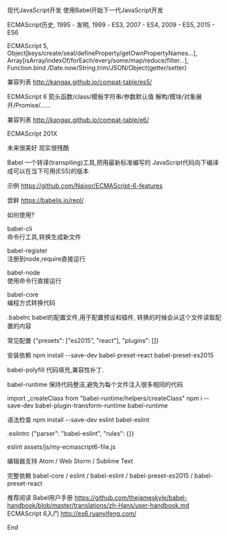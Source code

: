现代JavaScript开发
使用Babel开始下一代JavaScript开发

ECMAScript历史,
1995   -   发明,
1999   -   ES3,
2007   -   ES4,
2009   -   ES5,
2015   -   ES6

ECMAScript 5,
Object[keys/create/seal/defineProperty/getOwnPropertyNames...],
Array[isArray/indexOf/forEach/every/some/map/reduce/filter...],
Function.bind /Date.now/String.trim/JSON/Object(getter/setter)

兼容列表
http://kangax.github.io/compat-table/es5/

ECMAScript 6
箭头函数/class/模板字符串/参数默认值
解构/模块/对象展开/Promise/......

兼容列表
http://kangax.github.io/compat-table/e6/

ECMAScript 201X

未来很美好
现实很残酷

Babel
一个转译(transpiling)工具,把用最新标准编写的
JavaScript代码向下编译成可以在当下可用(ES5)的版本

示例
https://github.com/Naixor/ECMAScript-6-features

尝鲜
https://babeljs.io/repl/

如何使用?

babel-cli         
命令行工具,转换生成新文件

babel-register  
注册到node,require直接运行

babel-node              
使用命令行直接运行

babel-core                
编程方式转换代码

.babelrc
babel的配置文件,用于配置预设和插件,
转换的时候会从这个文件读取配置的内容

常见配置
{"presets": ["es2015", "react"], "plugins": []}

安装依赖
npm install --save-dev babel-preset-react babel-preset-es2015

babel-polyfill
代码填充,兼容性补丁.

babel-runtime
保持代码整洁,避免为每个文件注入很多相同的代码

import _createClass from "babel-runtime/helpers/createClass"
npm i --save-dev babel-plugin-transform-runtime babel-runtime

语法检查
npm install --save-dev eslint babel-eslint

.eslintrc
{"parser": "babel-eslint", "rules": {}}

eslint assets/js/my-ecmascript6-file.js

编辑器支持
Atom / Web Storm / Sublime Text

完整依赖
babel-core / eslint / babel-eslint / babel-preset-es2015 / babel-preset-react

推荐阅读
Babel用户手册
https://github.com/thejameskyle/babel-handbook/blob/master/translations/zh-Hans/user-handbook.md
ECMAScript 6入门
http://es6.ruanyifeng.com/

End

